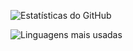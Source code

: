 ![Estatísticas do GitHub](https://github-readme-stats.vercel.app/api?username=IgorLeo01&show_icons=true&theme=radical)


![Linguagens mais usadas](https://github-readme-stats.vercel.app/api/top-langs/?username=IgorLeo01&layout=compact&theme=radical)
